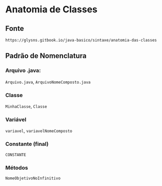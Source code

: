 # Anatomia de Classes

## Fonte
`https://glysns.gitbook.io/java-basico/sintaxe/anatomia-das-classes`

## Padrão de Nomenclatura

### Arquivo .java: 
`Arquivo.java`, `ArquivoNomeComposto.java`

### Classe
`MinhaClasse`, `Classe`

### Variável
`variavel`, `variavelNomeComposto`
### Constante (final)
`CONSTANTE`

### Métodos
`NomeObjetivoNoInfinitivo`
